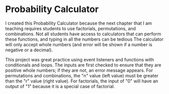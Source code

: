 # Probability Calculator

I created this Probability Calculator because the next chapter that I am teaching requires students to use factorials, permutations, and combinations. Not all students have access to calculators that can perform these functions, and typing in all the numbers can be tedious The calculator will only accept whole numbers (and error will be shown if a number is negative or a decimal).

This project was great practice using event listeners and functions with conditionals and loops. The inputs are first checked to ensure that they are positive whole numbers; if they are not, an error message appears. For permutations and combinations, the "n" value (left value) must be greater than the "r" value (right value). For factorials, the input of "0" will have an output of "1" because it is a special case of factorial.
